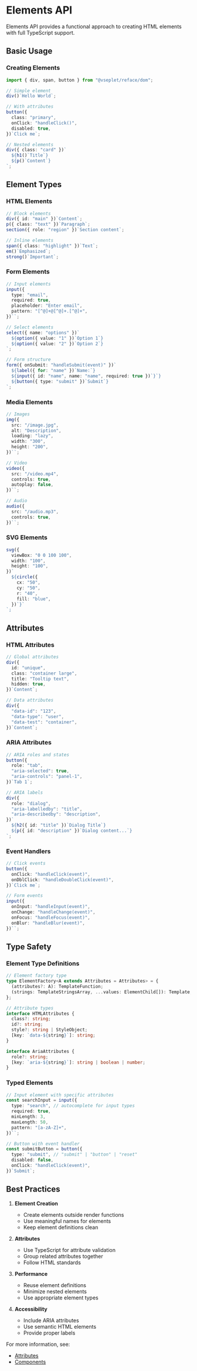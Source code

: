 # Elements API

Elements API provides a functional approach to creating HTML elements with full TypeScript support.

## Basic Usage

### Creating Elements

```typescript
import { div, span, button } from "@vseplet/reface/dom";

// Simple element
div()`Hello World`;

// With attributes
button({
  class: "primary",
  onClick: "handleClick()",
  disabled: true,
})`Click me`;

// Nested elements
div({ class: "card" })`
  ${h1()`Title`}
  ${p()`Content`}
`;
```

## Element Types

### HTML Elements

```typescript
// Block elements
div({ id: "main" })`Content`;
p({ class: "text" })`Paragraph`;
section({ role: "region" })`Section content`;

// Inline elements
span({ class: "highlight" })`Text`;
em()`Emphasized`;
strong()`Important`;
```

### Form Elements

```typescript
// Input elements
input({
  type: "email",
  required: true,
  placeholder: "Enter email",
  pattern: "[^@]+@[^@]+.[^@]+",
})``;

// Select elements
select({ name: "options" })`
  ${option({ value: "1" })`Option 1`}
  ${option({ value: "2" })`Option 2`}
`;

// Form structure
form({ onSubmit: "handleSubmit(event)" })`
  ${label({ for: "name" })`Name:`}
  ${input({ id: "name", name: "name", required: true })`}`}
  ${button({ type: "submit" })`Submit`}
`;
```

### Media Elements

```typescript
// Images
img({
  src: "/image.jpg",
  alt: "Description",
  loading: "lazy",
  width: "300",
  height: "200",
})``;

// Video
video({
  src: "/video.mp4",
  controls: true,
  autoplay: false,
})``;

// Audio
audio({
  src: "/audio.mp3",
  controls: true,
})``;
```

### SVG Elements

```typescript
svg({
  viewBox: "0 0 100 100",
  width: "100",
  height: "100",
})`
  ${circle({
    cx: "50",
    cy: "50",
    r: "40",
    fill: "blue",
  })`}`
`;
```

## Attributes

### HTML Attributes

```typescript
// Global attributes
div({
  id: "unique",
  class: "container large",
  title: "Tooltip text",
  hidden: true,
})`Content`;

// Data attributes
div({
  "data-id": "123",
  "data-type": "user",
  "data-test": "container",
})`Content`;
```

### ARIA Attributes

```typescript
// ARIA roles and states
button({
  role: "tab",
  "aria-selected": true,
  "aria-controls": "panel-1",
})`Tab 1`;

// ARIA labels
div({
  role: "dialog",
  "aria-labelledby": "title",
  "aria-describedby": "description",
})`
  ${h2({ id: "title" })`Dialog Title`}
  ${p({ id: "description" })`Dialog content...`}
`;
```

### Event Handlers

```typescript
// Click events
button({
  onClick: "handleClick(event)",
  onDblClick: "handleDoubleClick(event)",
})`Click me`;

// Form events
input({
  onInput: "handleInput(event)",
  onChange: "handleChange(event)",
  onFocus: "handleFocus(event)",
  onBlur: "handleBlur(event)",
})``;
```

## Type Safety

### Element Type Definitions

```typescript
// Element factory type
type ElementFactory<A extends Attributes = Attributes> = {
  (attributes?: A): TemplateFunction;
  (strings: TemplateStringsArray, ...values: ElementChild[]): Template;
};

// Attribute types
interface HTMLAttributes {
  class?: string;
  id?: string;
  style?: string | StyleObject;
  [key: `data-${string}`]: string;
}

interface AriaAttributes {
  role?: string;
  [key: `aria-${string}`]: string | boolean | number;
}
```

### Typed Elements

```typescript
// Input element with specific attributes
const searchInput = input({
  type: "search", // autocomplete for input types
  required: true,
  minLength: 3,
  maxLength: 50,
  pattern: "[a-zA-Z]+",
})``;

// Button with event handler
const submitButton = button({
  type: "submit", // "submit" | "button" | "reset"
  disabled: false,
  onClick: "handleClick(event)",
})`Submit`;
```

## Best Practices

1. **Element Creation**

   - Create elements outside render functions
   - Use meaningful names for elements
   - Keep element definitions clean

2. **Attributes**

   - Use TypeScript for attribute validation
   - Group related attributes together
   - Follow HTML standards

3. **Performance**

   - Reuse element definitions
   - Minimize nested elements
   - Use appropriate element types

4. **Accessibility**
   - Include ARIA attributes
   - Use semantic HTML elements
   - Provide proper labels

For more information, see:

- [Attributes](./attributes.md)
- [Components](../core/components.md)
